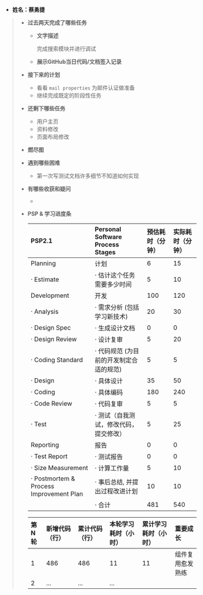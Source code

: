- **姓名：蔡勇捷**

> - **过去两天完成了哪些任务**
>
>   - **文字描述**
>
>     完成搜索模块并进行调试
>
>   - **展示GitHub当日代码/文档签入记录**
>
>  
>
> - **接下来的计划**
>
>   - 看看 `mail properties` 为邮件认证做准备
>   - 继续完成既定的阶段性任务
>
> - **还剩下哪些任务**
>
>   - 用户主页
>   - 资料修改
>   - 页面布局修改
>
> - **燃尽图**
>
>  
>
> - **遇到哪些困难**
>
>   - 第一次写测试文档许多细节不知道如何实现
>   
> - **有哪些收获和疑问**
>
>   - 
>
> - **PSP & 学习进度条**
>
>   | PSP2.1                                  | Personal Software Process Stages        | 预估耗时（分钟） | 实际耗时（分钟） |
>   | :-------------------------------------- | :-------------------------------------- | :--------------- | :--------------- |
>   | Planning                                | 计划                                    | 6                | 15               |
>   | · Estimate                              | · 估计这个任务需要多少时间              | 5                | 10               |
>   | Development                             | 开发                                    | 100              | 120              |
>   | · Analysis                              | · 需求分析 (包括学习新技术)             | 20               | 30               |
>   | · Design Spec                           | · 生成设计文档                          | 0                | 0                |
>   | · Design Review                         | · 设计复审                              | 5                | 20               |
>   | · Coding Standard                       | · 代码规范 (为目前的开发制定合适的规范) | 5                | 5                |
>   | · Design                                | · 具体设计                              | 35               | 50               |
>   | · Coding                                | · 具体编码                              | 180              | 240              |
>   | · Code Review                           | · 代码复审                              | 5                | 5                |
>   | · Test                                  | · 测试（自我测试，修改代码，提交修改）  | 5                | 25               |
>   | Reporting                               | 报告                                    | 0                | 0                |
>   | · Test Report                           | · 测试报告                              | 0                | 0                |
>   | · Size Measurement                      | · 计算工作量                            | 5                | 10               |
>   | · Postmortem & Process Improvement Plan | · 事后总结, 并提出过程改进计划          | 10               | 10               |
>   |                                         | · 合计                                  | 481              | 540              |
>
>   | 第N轮 | 新增代码（行） | 累计代码（行） | 本轮学习耗时（小时） | 累计学习耗时（小时） | 重要成长         |
>   | :---- | :------------- | :------------- | :------------------- | :------------------- | :--------------- |
>   | 1     | 486            | 486            | 11                   | 11                   | 组件复用愈发熟练 |
>   | 2     | ...            | ...            | ...                  |                      |                  |
